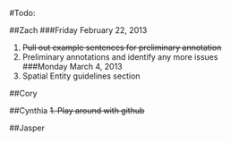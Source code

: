 #Todo:

##Zach
###Friday February 22, 2013
1. ~~Pull out example sentences for preliminary annotation~~  
1. Preliminary annotations and identify any more issues  
###Monday March 4, 2013
1. Spatial Entity guidelines section

##Cory

##Cynthia
~~1. Play around with github~~

##Jasper
